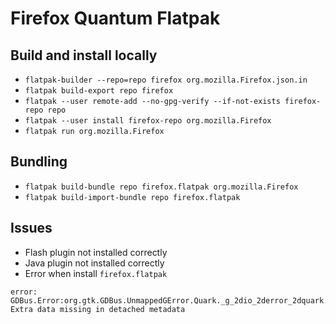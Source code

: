 # Firefox Quantum Flatpak

## Build and install locally

* `flatpak-builder --repo=repo firefox org.mozilla.Firefox.json.in`
* `flatpak build-export repo firefox`
* `flatpak --user remote-add --no-gpg-verify --if-not-exists firefox-repo repo`
* `flatpak --user install firefox-repo org.mozilla.Firefox`
* `flatpak run org.mozilla.Firefox`

## Bundling

* `flatpak build-bundle repo firefox.flatpak org.mozilla.Firefox`
* `flatpak build-import-bundle repo firefox.flatpak`

## Issues
* Flash plugin not installed correctly
* Java plugin not installed correctly
* Error when install `firefox.flatpak`
```
error: GDBus.Error:org.gtk.GDBus.UnmappedGError.Quark._g_2dio_2derror_2dquark.Code0: Extra data missing in detached metadata
````